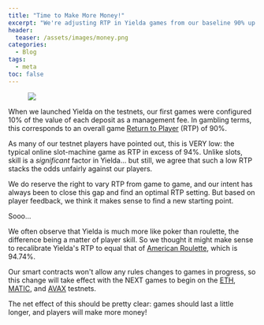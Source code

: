 ```yaml
---
title: "Time to Make More Money!"
excerpt: "We're adjusting RTP in Yielda games from our baseline 90% up to almost 95%, same as American Roulette!"
header:
  teaser: /assets/images/money.png
categories:
  - Blog
tags:
  - meta
toc: false
---
```


<figure class="align-left" style="margin-top: 10px; margin-bottom: 10px; width: 150px;">
    <img src="{{ site.url }}{{ site.baseurl }}/assets/images/money.png">
</figure>

When we launched Yielda on the testnets, our first games were configured 10% of the value of each deposit as a management fee. In gambling terms, this corresponds to an overall game [Return to Player](https://en.wikipedia.org/wiki/Return_to_Player) (RTP) of 90%.  

As many of our testnet players have pointed out, this is VERY low: the typical online slot-machine game as RTP in excess of 94%. Unlike slots, skill is a *significant* factor in Yielda... but still, we agree that such a low RTP stacks the odds unfairly against our players.

We do reserve the right to vary RTP from game to game, and our intent has always been to close this gap and find an optimal RTP setting. But based on player feedback, we think it makes sense to find a new starting point.

Sooo...

We often observe that Yielda is much more like poker than roulette, the difference being a matter of player skill. So we thought it might make sense to recalibrate Yielda's RTP to equal that of [American Roulette](https://www.gambling.com/casino-games/american-roulette), which is 94.74%.

Our smart contracts won't allow any rules changes to games in progress, so this change will take effect with the NEXT games to begin on the [ETH](https://preview.yielda.io/eth), [MATIC](https://preview.yielda.io/matic), and [AVAX](https://preview.yielda.io/avax) testnets.

The net effect of this should be pretty clear: games should last a little longer, and players will make more money!